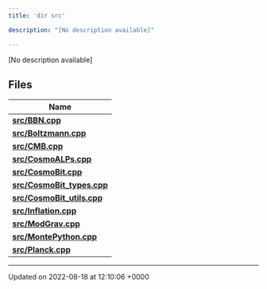 ```yaml
---
title: 'dir src'

description: "[No description available]"

---
```







[No description available]

## Files

| Name           |
| -------------- |
| **[src/BBN.cpp](/documentation/code/gambit_2-2/files/bbn_8cpp/#file-bbn.cpp)**  |
| **[src/Boltzmann.cpp](/documentation/code/gambit_2-2/files/boltzmann_8cpp/#file-boltzmann.cpp)**  |
| **[src/CMB.cpp](/documentation/code/gambit_2-2/files/cmb_8cpp/#file-cmb.cpp)**  |
| **[src/CosmoALPs.cpp](/documentation/code/gambit_2-2/files/cosmoalps_8cpp/#file-cosmoalps.cpp)**  |
| **[src/CosmoBit.cpp](/documentation/code/gambit_2-2/files/cosmobit_8cpp/#file-cosmobit.cpp)**  |
| **[src/CosmoBit_types.cpp](/documentation/code/gambit_2-2/files/cosmobit__types_8cpp/#file-cosmobit-types.cpp)**  |
| **[src/CosmoBit_utils.cpp](/documentation/code/gambit_2-2/files/cosmobit__utils_8cpp/#file-cosmobit-utils.cpp)**  |
| **[src/Inflation.cpp](/documentation/code/gambit_2-2/files/inflation_8cpp/#file-inflation.cpp)**  |
| **[src/ModGrav.cpp](/documentation/code/gambit_2-2/files/modgrav_8cpp/#file-modgrav.cpp)**  |
| **[src/MontePython.cpp](/documentation/code/gambit_2-2/files/montepython_8cpp/#file-montepython.cpp)**  |
| **[src/Planck.cpp](/documentation/code/gambit_2-2/files/planck_8cpp/#file-planck.cpp)**  |






-------------------------------

Updated on 2022-08-18 at 12:10:06 +0000
